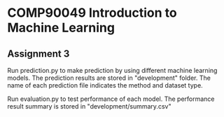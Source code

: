 # COMP90049 Introduction to Machine Learning 

## Assignment 3

Run prediction.py to make prediction by using different machine learning models.
The prediction results are stored in "development" folder. The name of each prediction file indicates the method and dataset type.

Run evaluation.py to test performance of each model.
The performance result summary is stored in "development/summary.csv"
